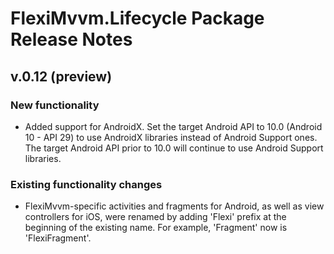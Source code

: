 # FlexiMvvm.Lifecycle Package Release Notes

## v.0.12 (preview)

### New functionality

- Added support for AndroidX. Set the target Android API to 10.0 (Android 10 - API 29) to use AndroidX libraries instead of Android Support ones. The target Android API prior to 10.0 will continue to use Android Support libraries.

### Existing functionality changes

- FlexiMvvm-specific activities and fragments for Android, as well as view controllers for iOS, were renamed by adding 'Flexi' prefix at the beginning of the existing name. For example, 'Fragment' now is 'FlexiFragment'.
